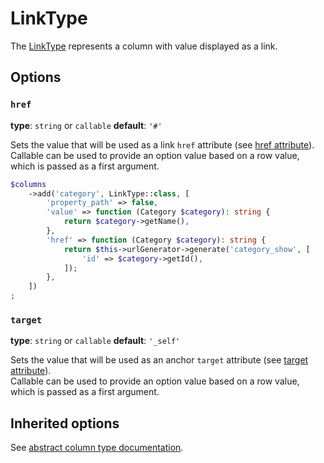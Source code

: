 # LinkType

The [LinkType](../../../src/Column/Type/LinkType.php) represents a column with value displayed as a link.

## Options

### `href`

**type**: `string` or `callable` **default**: `'#'`

Sets the value that will be used as a link `href` attribute (see [href attribute](https://developer.mozilla.org/en-US/docs/Web/HTML/Element/a#attr-href)).  
Callable can be used to provide an option value based on a row value, which is passed as a first argument.

```php
$columns
    ->add('category', LinkType::class, [
        'property_path' => false,
        'value' => function (Category $category): string {
            return $category->getName(),
        },
        'href' => function (Category $category): string {
            return $this->urlGenerator->generate('category_show', [
                'id' => $category->getId(),
            ]);
        },
    ])
;
```

### `target`

**type**: `string` or `callable` **default**: `'_self'`

Sets the value that will be used as an anchor `target` attribute (see [target attribute](https://developer.mozilla.org/en-US/docs/Web/HTML/Element/a#attr-target)).  
Callable can be used to provide an option value based on a row value, which is passed as a first argument.

## Inherited options

See [abstract column type documentation](abstract.md).
